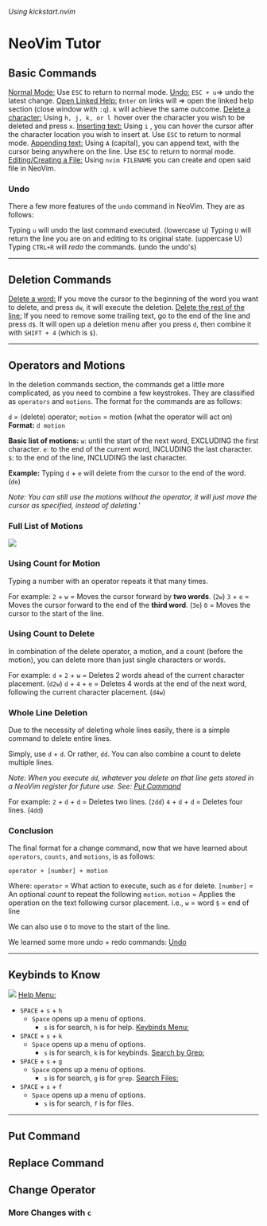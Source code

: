 *Using kickstart.nvim*
# NeoVim Tutor

## Basic Commands
<u>Normal Mode:</u>
Use `ESC` to return to normal mode.
<u>Undo:</u>
`ESC + u`=> undo the latest change.
<u>Open Linked Help:</u>
`Enter` on links will => open the linked help section (close window with `:q`).
	`k` will achieve the same outcome.
<u>Delete a character:</u>
Using `h, j, k, or l `hover over the character you wish to be deleted and press `x`.
<u>Inserting text:</u>
Using `i` , you can hover the cursor after the character location you wish to insert at. Use `ESC` to return to normal mode.
<u>Appending text:</u>
Using `A` (capital), you can append text, with the cursor being anywhere on the line. Use `ESC` to return to normal mode.
<u>Editing/Creating a File:</u>
Using `nvim FILENAME` you can create and open said file in NeoVim.

### Undo
There a few more features of the `undo` command in NeoVim. They are as follows:

Typing `u` will undo the last command executed. (lowercase u)
Typing `U` will return the line you are on and editing to its original state. (uppercase U)
Typing `CTRL+R` will *redo* the commands. (undo the undo's)

--------------------
## Deletion Commands
<u>Delete a word:</u>
If you move the cursor to the beginning of the word you want to delete, and press `dw`, it will execute the deletion.
<u>Delete the rest of the line:</u>
If you need to remove some trailing text, go to the end of the line and press `d$`. It will open up a deletion menu after you press `d`, then combine it with `SHIFT + 4` (which is `$`). 

---------------------
## Operators and Motions
In the deletion commands section, the commands get a little more complicated, as you need to combine a few keystrokes. They are classified as `operators` and `motions`. The format for the commands are as follows:

`d` = (delete) operator; `motion` = motion (what the operator will act on)
**Format:** `d motion`

**Basic list of motions:**
`w`: until the start of the next word, EXCLUDING the first character.
`e`: to the end of the current word, INCLUDING the last character.
`$`: to the end of the line, INCLUDING  the last character.

**Example:**
Typing `d` + `e` will delete from the cursor to the end of the word. (`de`)

*Note: You can still use the motions without the operator, it will just move the cursor as specified, instead of deleting.*'

### Full List of Motions
![](Pasted%20image%2020241008185439.png)

### Using Count for Motion
Typing a number with an operator repeats it that many times.

For example:
`2` + `w` = Moves the cursor forward by **two words**. (`2w`)
`3` + `e` = Moves the cursor forward to the end of the **third word**. (`3e`)
`0` = Moves the cursor to the start of the line. 

### Using Count to Delete
In combination of the delete operator, a motion, and a count (before the motion), you can delete more than just single characters or words.

For example:
`d` + `2` + `w` = Deletes 2 words ahead of the current character placement. (`d2w`)
`d` + `4` + `e` = Deletes 4 words at the end of the next word, following the current character placement. (`d4w`)

### Whole Line Deletion
Due to the necessity of deleting whole lines easily, there is a simple command to delete entire lines.

Simply, use `d` + `d`. Or rather, `dd`. You can also combine a count to delete multiple lines.

*Note: When you execute `dd`, whatever you delete on that line gets stored in a NeoVim register for future use. See: [Put Command](#Put%20Command)*

For example:
`2` + `d` + `d` = Deletes two lines. (`2dd`)
`4` + `d` + `d` = Deletes four lines. (`4dd`)
### Conclusion
The final format for a change command, now that we have learned about `operators`, `counts`, and `motions`, is as follows:

```nvim
operator + [number] + motion
```

 Where:
`operator` = What action to execute, such as `d` for delete.
`[number]` = An optional *count* to repeat the following `motion`.
`motion` = Applies the operation on the text following cursor placement.
			i.e.,
			`w` = word
			`$` = end of line

We can also use `0` to move to the start of the line.

We learned some more undo + redo commands: [Undo](#Undo)

----------
## Keybinds to Know
![](Pasted%20image%2020241008175642.png)
<u>Help Menu:</u>
- `SPACE` + `s` + `h`
	- `Space` opens up a menu of options.
		- `s` is for search, `h` is for help.
<u>Keybinds Menu:</u>
- `SPACE` + `s` + `k`
	- `Space` opens up a menu of options.
		- `s` is for search, `k` is for keybinds.
<u>Search by Grep:</u>
- `SPACE` + `s` + `g`
	- `Space` opens up a menu of options.
		- `s` is for search, `g` is for `grep`.
<u>Search Files:</u>
- `SPACE` + `s` + `f`
	- `Space` opens up a menu of options.
		- `s` is for search, `f` is for files.

-------
## Put Command



## Replace Command



## Change Operator



### More Changes with `c`